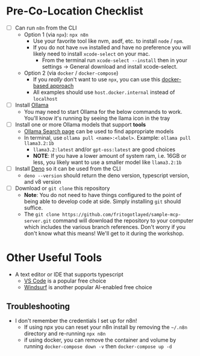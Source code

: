 # Pre-Co-Location Checklist

- [ ] Can run `n8n` from the CLI
  - Option 1 (via `npx`): `npx n8n`
    - Use your favorite tool like nvm, asdf, etc. to install `node` / `npm`.
    - If you do not have `nvm` installed and have no preference you will likely need to install `xcode-select` on your
      mac.
      - From the terminal run `xcode-select --install` then in your settings -> General download and install
        xcode-select.
  - Option 2 (via `docker` / `docker-compose`)
    - If you _really_ don't want to use `npx`, you can use this
      [docker-based approach](https://github.com/fritogotlayed/n8n-playground)
    - All examples should use `host.docker.internal` instead of `localhost`
- [ ] Install [Ollama](https://ollama.com/download)
  - You may need to start Ollama for the below commands to work. You'll know it's running by seeing the llama icon in
    the tray
- [ ] Install one or more Ollama models that support **tools**
  - [Ollama Search page](https://ollama.com/search?c=tools) can be used to find appropriate models
  - In terminal, use `ollama pull <name>:<label>`. Example: `ollama pull llama3.2:1b`
    - `llama3.2:latest` and/or `gpt-oss:latest` are good choices
    - **NOTE**: If you have a lower amount of system ram, i.e. 16GB or less, you likely want to use a smaller model like
      `llama3.2:1b`
- [ ] Install [Deno](https://deno.com/) so it can be used from the CLI
  - `deno --version` should return the deno version, typescript version, and v8 version
- [ ] Download or `git clone` this repository
  - **Note**: You do not need to have things configured to the point of being able to develop code at side. Simply
    installing `git` should suffice.
  - The `git clone https://github.com/fritogotlayed/sample-mcp-server.git` command will download the repository to your
    computer which includes the various branch references. Don't worry if you don't know what this means! We'll get to
    it during the workshop.

# Other Useful Tools

- A text editor or IDE that supports typescript
  - [VS Code](https://code.visualstudio.com/) is a popular free choice
  - [Windsurf](https://windsurf.com/download) is another popular AI-enabled free choice

## Troubleshooting

- I don't remember the credentials I set up for n8n!
  - If using npx you can reset your n8n install by removing the `~/.n8n` directory and re-running `npx n8n`
  - if using docker, you can remove the container and volume by running `docker-compose down -v` then
    `docker-compose up -d`
